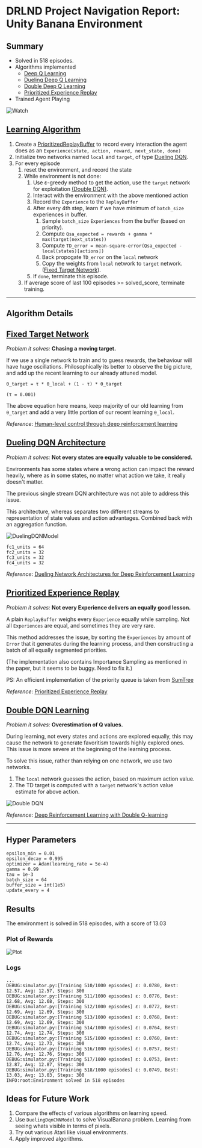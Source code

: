 # DRLND Project Navigation Report: Unity Banana Environment

## Summary

* Solved in 518 episodes.
* Algorithms implemented
   - [Deep Q Learning](#learning-algorithm)
   - [Dueling Deep Q Learning](#dueling-dqn-model)
   - [Double Deep Q Learning](#double-dqn)
   - [Prioritized Experience Replay](#prioritized-experience-replay)
* Trained Agent Playing

![Watch](reports/banana/2018-09-02.gif)

## [Learning Algorithm](#learning-algorithm)

1. Create a [PrioritizedReplayBuffer](#prioritized-experience-replay) to record every interaction the agent does as an `Experience(state, action, reward, next_state, done)`
2. Initialize two networks named `local` and `target`, of type [Dueling DQN](#dueling-dqn-model).
3. For every episode
    1. reset the environment, and record the state
    2. While environment is not done:
        1. Use ε-greedy method to get the action, use the `target` network for exploitation [(Double DQN)](#double-dqn).
        2. Interact with the environment with the above mentioned action
        3. Record the `Experience` to the `ReplayBuffer`
        4. After every 4th step, learn if we have minimum of `batch_size` experiences in buffer.
            1. Sample `batch_size` `Experiences` from the buffer (based on priority).
            2. Compute `Qsa_expected = rewards + gamma * max(target(next_states))`
            3. Compute `TD_error = mean-square-error(Qsa_expected - local(states)[actions])`
            4. Back propogate `TD_error` on the `local` network
            5. Copy the weights from `local` network to `target` network. ([Fixed Target Network](#fixed-target-network)).
        5. If `done`, terminate this episode.
    3. If average score of last 100 episodes >= solved_score, terminate training.

***

## Algorithm Details

## [Fixed Target Network](#fixed-target-network)

_Problem it solves:_ **Chasing a moving target.**

If we use a single network to train and to guess rewards, the behaviour will have huge oscillations.
Philosophically its better to observe the big picture, and add up the recent learning to our already attuned model.

`θ_target = τ * θ_local + (1 - τ) * θ_target`
 
`(τ = 0.001)`

The above equation here means, keep majority of our old learning from `θ_target` and add a very little portion of our recent learning `θ_local`.

_Reference_: [Human-level control through deep reinforcement learning](https://web.stanford.edu/class/psych209/Readings/MnihEtAlHassibis15NatureControlDeepRL.pdf)

## [Dueling DQN Architecture](#dueling-dqn-model)

_Problem it solves:_ **Not every states are equally valuable to be considered.**

Environments has some states where a wrong action can impact the reward heavily, where as in some states,
no matter what action we take, it really doesn't matter.

The previous single stream DQN architecture was not able to address this issue. 

This architecture, whereas separates two different streams to representation of state values 
and action advantages. Combined back with an aggregation function.

![DuelingDQNModel](reports/resources/DuelingDqnModel.png)

```
fc1_units = 64
fc2_units = 32
fc3_units = 32
fc4_units = 32
```

_Reference_: [Dueling Network Architectures for Deep Reinforcement Learning](https://arxiv.org/abs/1511.06581)

## [Prioritized Experience Replay](#prioritized-experience-replay)

_Problem it solves:_ **Not every Experience delivers an equally good lesson.**

A plain `ReplayBuffer` weighs every `Experience` equally while sampling. 
Not all `Experiences` are equal, and sometimes they are very rare.

This method addresses the issue, by sorting the `Experiences` by amount of `Error` that it generates during the learning process,
and then constructing a batch of all equally segmented priorities.

(The implementation also contains Importance Sampling as mentioned in the paper, 
but it seems to be buggy. Need to fix it.)

PS: An efficient implementation of the priority queue is taken from [SumTree](https://github.com/jaara/AI-blog/blob/master/SumTree.py)

_Reference_: [Prioritized Experience Replay](https://arxiv.org/abs/1511.05952)

## [Double DQN Learning](#double-dqn)

_Problem it solves:_ **Overestimation of Q values.**

During learning, not every states and actions are explored equally, 
this may cause the network to generate favoritism towards highly explored ones.
This issue is more severe at the beginning of the learning process.

To solve this issue, rather than relying on one network, we use two networks.
1. The `local` network guesses the action, based on maximum action value.
2. The TD target is computed with a `target` network's action value estimate for above action.

![Double DQN](reports/resources/double_dqn.png)   

_Reference_: [Deep Reinforcement Learning with Double Q-learning](https://arxiv.org/abs/1509.06461)

***

## Hyper Parameters
```
epsilon_min = 0.01
epsilon_decay = 0.995
optimizer = Adam(learning_rate = 5e-4)
gamma = 0.99
tau = 1e-3
batch_size = 64
buffer_size = int(1e5)
update_every = 4
```

## Results

The environment is solved in 518 episodes, with a score of 13.03

### Plot of Rewards
![Plot](reports/banana/2018-09-02.png)

### Logs

```
...
DEBUG:simulator.py:[Training 510/1000 episodes] ε: 0.0780, Best: 12.57, Avg: 12.57, Steps: 300
DEBUG:simulator.py:[Training 511/1000 episodes] ε: 0.0776, Best: 12.68, Avg: 12.68, Steps: 300
DEBUG:simulator.py:[Training 512/1000 episodes] ε: 0.0772, Best: 12.69, Avg: 12.69, Steps: 300
DEBUG:simulator.py:[Training 513/1000 episodes] ε: 0.0768, Best: 12.69, Avg: 12.69, Steps: 300
DEBUG:simulator.py:[Training 514/1000 episodes] ε: 0.0764, Best: 12.74, Avg: 12.74, Steps: 300
DEBUG:simulator.py:[Training 515/1000 episodes] ε: 0.0760, Best: 12.74, Avg: 12.73, Steps: 300
DEBUG:simulator.py:[Training 516/1000 episodes] ε: 0.0757, Best: 12.76, Avg: 12.76, Steps: 300
DEBUG:simulator.py:[Training 517/1000 episodes] ε: 0.0753, Best: 12.87, Avg: 12.87, Steps: 300
DEBUG:simulator.py:[Training 518/1000 episodes] ε: 0.0749, Best: 13.03, Avg: 13.03, Steps: 300
INFO:root:Environment solved in 518 episodes
```

## Ideas for Future Work

1. Compare the effects of various algorithms on learning speed.
2. Use `DuelingDqnCNNModel` to solve VisualBanana problem. Learning from seeing whats visible in terms of pixels.
3. Try out various Atari like visual environments.
4. Apply improved algorithms.